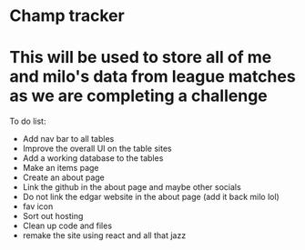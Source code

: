 # Champ tracker
# This will be used to store all of me and milo's data from league matches as we are completing a challenge 

To do list:
- Add nav bar to all tables
- Improve the overall UI on the table sites
- Add a working database to the tables
- Make an items page
- Create an about page
- Link the github in the about page and maybe other socials
- Do not link the edgar website in the about page (add it back milo lol)
- fav icon
- Sort out hosting
- Clean up code and files
- remake the site using react and all that jazz
